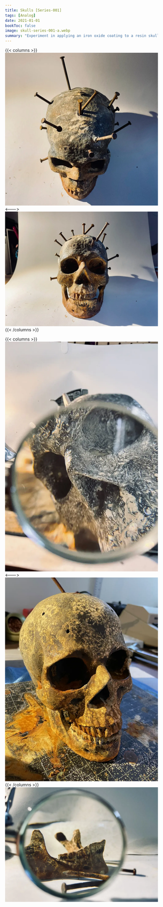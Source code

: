```yaml
---
title: Skulls [Series-001]
tags: [Analog]
date: 2021-01-01
bookToc: false
image: skull-series-001-a.webp
summary: "Experiment in applying an iron oxide coating to a resin skull, then letting it rust. I also rusted the nails in a solution of vinegar and hydrogen peroxide."
---
```


{{< columns >}}
![](skull-series-001-b.webp)
<--->
![](skull-series-001-c.webp)
{{< /columns >}}

{{< columns >}}
![](skull-series-001-d.webp)
<--->
![](skull-series-001-f.webp)
{{< /columns >}}
![](skull-series-001-e.webp)


